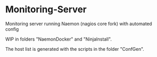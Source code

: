 # Monitoring-Server

Monitoring server running Naemon (nagios core fork) with automated config

WIP in folders "NaemonDocker" and "NinjaInstall".

The host list is generated with the scripts in the folder "ConfGen".
